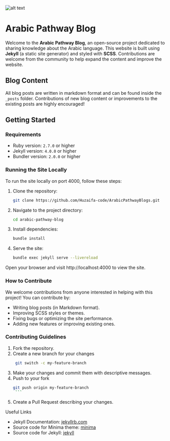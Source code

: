 ![alt text](https://res.cloudinary.com/ddymelpa3/image/upload/f_auto,q_auto/v1/arabic%20blogs/wsg4mjdigcebjjp4usps "logo")

# Arabic Pathway Blog

Welcome to the **Arabic Pathway Blog**, an open-source project dedicated to sharing knowledge about the Arabic language. This website is built using **Jekyll** (a static site generator) and styled with **SCSS**. Contributions are welcome from the community to help expand the content and improve the website.

## Blog Content
All blog posts are written in markdown format and can be found inside the `_posts` folder. Contributions of new blog content or improvements to the existing posts are highly encouraged!

## Getting Started

### Requirements
- Ruby version: `2.7.0` or higher
- Jekyll version: `4.0.0` or higher
- Bundler version: `2.0.0` or higher

### Running the Site Locally

To run the site locally on port 4000, follow these steps:

1. Clone the repository:
   ```bash
   git clone https://github.com/Huzaifa-code/ArabicPathwayBlogs.git
   ```
2. Navigate to the project directory:
     ```bash
     cd arabic-pathway-blog
     ```

3. Install dependencies:
     ```bash
     bundle install
     ```

4. Serve the site:
     ```bash
     bundle exec jekyll serve --livereload
     ```

Open your browser and visit http://localhost:4000 to view the site.


### How to Contribute
We welcome contributions from anyone interested in helping with this project! You can contribute by:

- Writing blog posts (in Markdown format).
- Improving SCSS styles or themes.
- Fixing bugs or optimizing the site performance.
- Adding new features or improving existing ones.

### Contributing Guidelines

1. Fork the repository.
2. Create a new branch for your changes
      ```bash
       git switch -c my-feature-branch
      ```
3. Make your changes and commit them with descriptive messages.
4. Push to your fork
      ```bash
      git push origin my-feature-branch
       ```
5. Create a Pull Request describing your changes.

Useful Links
- Jekyll Documentation: [jekyllrb.com](jekyllrb.com)
- Source code for Minima theme: [minima](https://github.com/jekyll/minima)
- Source code for Jekyll: [jekyll](https://github.com/jekyll/jekyll)
